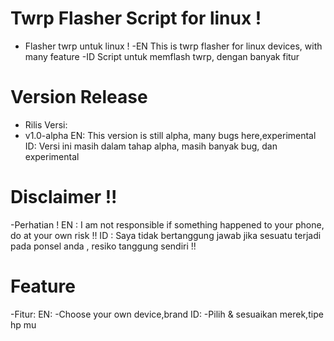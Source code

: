 # Twrp Flasher Script for linux !
- Flasher twrp untuk linux !
-EN 
This is twrp flasher for linux devices, with many feature
-ID
Script untuk memflash twrp, dengan banyak fitur
# Version Release
- Rilis Versi:
- v1.0-alpha
EN:
This version is still alpha, many bugs here,experimental
ID:
Versi ini masih dalam tahap alpha, masih banyak bug, dan experimental
# Disclaimer !!
-Perhatian !
EN :
I am not responsible if something happened to your phone, do at your own risk !!
ID :
Saya tidak bertanggung jawab jika sesuatu terjadi pada ponsel anda , resiko tanggung sendiri !!

# Feature 
-Fitur:
EN:
-Choose your own device,brand
ID:
-Pilih & sesuaikan merek,tipe hp mu
